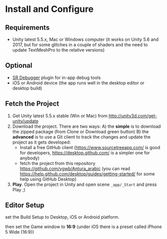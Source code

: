 # Install and Configure

## Requirements
- Unity latest 5.5.x, Mac or Windows computer
(it works on Unity 5.6 and 2017, but for some glitches in a couple of shaders and the need to update TextMeshPro to the relative versions)

## Optional
- [SR Debugger](https://www.assetstore.unity3d.com/en/#!/content/27688) plugin for in-app debug tools
- iOS or Android device (the app runs well in the desktop editor or desktop build)

## Fetch the Project

1.  Get Unity latest 5.5.x stable (Win or Mac) from <http://unity3d.com/get-unity/update>
2.  Download the project. There are two ways:
    A) the **simple** is to download the zipped package (from Clone or Download green button)
    B) the **advanced** is to use a Git client to track the changes and update the project as it gets developed:
    - Install a free GitHub client (<https://www.sourcetreeapp.com/> is good for developers, <https://desktop.github.com/> is a simpler one for anybody)
    - fetch the project from this repository <https://github.com/vgwb/Antura_arabic> (you can read <https://help.github.com/desktop/guides/getting-started/> for some help using GitHub Desktop)
3.  **Play**. Open the project in Unity and open scene `_app/_Start` and press Play ;)

## Editor Setup

set the Build Setup to Desktop, iOS or Android platform.

then set the Game window to **16:9** (under iOS there is a preset called iPhone 5 Wide (16:9))

